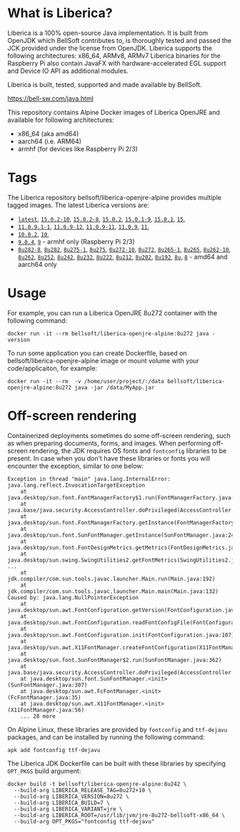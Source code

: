# What is Liberica?

Liberica is a 100% open-source Java implementation.
It is built from OpenJDK which BellSoft contributes to, is thoroughly
tested and passed the JCK provided under the license from OpenJDK.
Liberica supports the following architectures: x86_64, ARMv8, ARMv7
Liberica binaries for the Raspberry Pi also contain JavaFX with hardware-accelerated EGL support and Device IO API as additional modules.

Liberica is built, tested, supported and made available by BellSoft.

<https://bell-sw.com/java.html>

This repository contains Alpine Docker images of Liberica OpenJRE and available for following architectures:

* x86_64 (aka amd64)
* aarch64 (i.e. ARM64)
* armhf (for devices like Raspberry Pi 2/3)

# Tags

The Liberica repository bellsoft/liberica-openjre-alpine provides multiple tagged images. The latest Liberica versions are:

* [`latest`](https://github.com/bell-sw/Liberica/blob/master/docker/repos/liberica-openjre-alpine/15/Dockerfile),
[`15.0.2-10`](https://github.com/bell-sw/Liberica/blob/master/docker/repos/liberica-openjre-alpine/15/Dockerfile),
[`15.0.2-8`](https://github.com/bell-sw/Liberica/blob/master/docker/repos/liberica-openjre-alpine/15/Dockerfile),
[`15.0.2`](https://github.com/bell-sw/Liberica/blob/master/docker/repos/liberica-openjre-alpine/15/Dockerfile),
[`15.0.1-9`](https://github.com/bell-sw/Liberica/blob/master/docker/repos/liberica-openjre-alpine/15/Dockerfile),
[`15.0.1`](https://github.com/bell-sw/Liberica/blob/master/docker/repos/liberica-openjre-alpine/15/Dockerfile),
[`15`](https://github.com/bell-sw/Liberica/blob/master/docker/repos/liberica-openjre-alpine/15/Dockerfile),
* [`11.0.9.1-1`](https://github.com/bell-sw/Liberica/blob/master/docker/repos/liberica-openjre-alpine/11/Dockerfile),
[`11.0.9-12`](https://github.com/bell-sw/Liberica/blob/master/docker/repos/liberica-openjre-alpine/11/Dockerfile),
[`11.0.9-11`](https://github.com/bell-sw/Liberica/blob/master/docker/repos/liberica-openjre-alpine/11/Dockerfile),
[`11.0.9`](https://github.com/bell-sw/Liberica/blob/master/docker/repos/liberica-openjre-alpine/11/Dockerfile),
[`11`](https://github.com/bell-sw/Liberica/blob/master/docker/repos/liberica-openjre-alpine/11/Dockerfile),
* [`10.0.2`](https://github.com/bell-sw/Liberica/blob/master/docker/repos/liberica-openjre-alpine/old/10.0.2/Dockerfile),
[`10`](https://github.com/bell-sw/Liberica/blob/master/docker/repos/liberica-openjre-alpine/old/10.0.2/Dockerfile),
* [`9.0.4`](https://github.com/bell-sw/Liberica/blob/master/docker/repos/liberica-openjre-alpine/old/9.0.4/Dockerfile),
[`9`](https://github.com/bell-sw/Liberica/blob/master/docker/repos/liberica-openjre-alpine/old/9.0.4/Dockerfile) - armhf only (Raspberry Pi 2/3)
* [`8u282-8`](https://github.com/bell-sw/Liberica/blob/master/docker/repos/liberica-openjre-alpine/8/Dockerfile),
[`8u282`](https://github.com/bell-sw/Liberica/blob/master/docker/repos/liberica-openjre-alpine/8/Dockerfile),
[`8u275-1`](https://github.com/bell-sw/Liberica/blob/master/docker/repos/liberica-openjre-alpine/8/Dockerfile),
[`8u275`](https://github.com/bell-sw/Liberica/blob/master/docker/repos/liberica-openjre-alpine/8/Dockerfile),
[`8u272-10`](https://github.com/bell-sw/Liberica/blob/master/docker/repos/liberica-openjre-alpine/8/Dockerfile),
[`8u272`](https://github.com/bell-sw/Liberica/blob/master/docker/repos/liberica-openjre-alpine/8/Dockerfile),
[`8u265-1`](https://github.com/bell-sw/Liberica/blob/master/docker/repos/liberica-openjre-alpine/8/Dockerfile),
[`8u265`](https://github.com/bell-sw/Liberica/blob/master/docker/repos/liberica-openjre-alpine/8/Dockerfile),
[`8u262-10`](https://github.com/bell-sw/Liberica/blob/master/docker/repos/liberica-openjre-alpine/8/Dockerfile),
[`8u262`](https://github.com/bell-sw/Liberica/blob/master/docker/repos/liberica-openjre-alpine/8/Dockerfile),
[`8u252`](https://github.com/bell-sw/Liberica/blob/master/docker/repos/liberica-openjre-alpine/8/Dockerfile),
[`8u242`](https://github.com/bell-sw/Liberica/blob/master/docker/repos/liberica-openjre-alpine/old/8u242/Dockerfile),
[`8u232`](https://github.com/bell-sw/Liberica/blob/master/docker/repos/liberica-openjre-alpine/old/8u232/Dockerfile),
[`8u222`](https://github.com/bell-sw/Liberica/blob/master/docker/repos/liberica-openjre-alpine/old/8u222/Dockerfile),
[`8u212`](https://github.com/bell-sw/Liberica/blob/master/docker/repos/liberica-openjre-alpine/old/8u212/Dockerfile),
[`8u202`](https://github.com/bell-sw/Liberica/blob/master/docker/repos/liberica-openjre-alpine/old/8u202/Dockerfile),
[`8u192`](https://github.com/bell-sw/Liberica/blob/master/docker/repos/liberica-openjre-alpine/old/8u192/Dockerfile),
[`8u`](https://github.com/bell-sw/Liberica/blob/master/docker/repos/liberica-openjre-alpine/8/Dockerfile),
[`8`](https://github.com/bell-sw/Liberica/blob/master/docker/repos/liberica-openjre-alpine/8/Dockerfile) - amd64 and aarch64 only

# Usage

For example, you can run a Liberica OpenJRE 8u272 container with the following command:

 `docker run -it --rm bellsoft/liberica-openjre-alpine:8u272 java -version`

To run some application you can create Dockerfile, based on bellsoft/liberica-openjre-alpine image or mount volume with your code/applicaiton, for example:

 `docker run -it --rm  -v /home/user/project/:/data bellsoft/liberica-openjre-alpine:8u272 java -jar /data/MyApp.jar`

# Off-screen rendering

Containerized deployments sometimes do some off-screen rendering, such as when preparing documents, forms, and images. When performing off-screen rendering, the JDK requires OS fonts and `fontconfig` libraries to be present.
In case when you don't have these libraries or fonts you will encounter the exception, similar to one below:

```shell
Exception in thread "main" java.lang.InternalError: java.lang.reflect.InvocationTargetException
	at java.desktop/sun.font.FontManagerFactory$1.run(FontManagerFactory.java:86)
	at java.base/java.security.AccessController.doPrivileged(AccessController.java:312)
	at java.desktop/sun.font.FontManagerFactory.getInstance(FontManagerFactory.java:74)
	at java.desktop/sun.font.SunFontManager.getInstance(SunFontManager.java:247)
	at java.desktop/sun.font.FontDesignMetrics.getMetrics(FontDesignMetrics.java:261)
	at java.desktop/sun.swing.SwingUtilities2.getFontMetrics(SwingUtilities2.java:1243)
...
	at jdk.compiler/com.sun.tools.javac.launcher.Main.run(Main.java:192)
	at jdk.compiler/com.sun.tools.javac.launcher.Main.main(Main.java:132)
Caused by: java.lang.NullPointerException
	at java.desktop/sun.awt.FontConfiguration.getVersion(FontConfiguration.java:1262)
	at java.desktop/sun.awt.FontConfiguration.readFontConfigFile(FontConfiguration.java:225)
	at java.desktop/sun.awt.FontConfiguration.init(FontConfiguration.java:107)
	at java.desktop/sun.awt.X11FontManager.createFontConfiguration(X11FontManager.java:719)
	at java.desktop/sun.font.SunFontManager$2.run(SunFontManager.java:362)
	at java.base/java.security.AccessController.doPrivileged(AccessController.java:312)
	at java.desktop/sun.font.SunFontManager.<init>(SunFontManager.java:307)
	at java.desktop/sun.awt.FcFontManager.<init>(FcFontManager.java:35)
	at java.desktop/sun.awt.X11FontManager.<init>(X11FontManager.java:56)
	... 28 more
```

On Alpine Linux, these libraries are provided by `fontconfig` and `ttf-dejavu` packages, and can be installed by running the following command:

```apk add fontconfig ttf-dejavu```

The Liberica JDK Dockerfile can be built with these libraries by specifying `OPT_PKGS` build argument:

```shell
docker build -t bellsoft/liberica-openjre-alpine:8u242 \
  --build-arg LIBERICA_RELEASE_TAG=8u272+10 \
  --build-arg LIBERICA_VERSION=8u272 \
  --build-arg LIBERICA_BUILD=7 \
  --build-arg LIBERICA_VARIANT=jre \
  --build-arg LIBERICA_ROOT=/usr/lib/jvm/jre-8u272-bellsoft-x86_64 \
  --build-arg OPT_PKGS="fontconfig ttf-dejavu"
```
